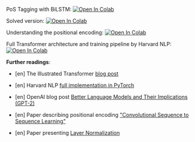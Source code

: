 PoS Tagging with BiLSTM:
[![Open In Colab](https://colab.research.google.com/assets/colab-badge.svg)](https://colab.research.google.com/github/girafe-ai/ml-mipt/blob/22s_harbour_dlia/day05_transformer_and_pos_tagging/practice_bilstm_for_pos_tagging.ipynb)

Solved version:
[![Open In Colab](https://colab.research.google.com/assets/colab-badge.svg)](https://colab.research.google.com/github/girafe-ai/ml-mipt/blob/22s_harbour_dlia/day05_transformer_and_pos_tagging/practice_bilstm_for_pos_tagging_solved.ipynb)

Understanding the positional encoding:
[![Open In Colab](https://colab.research.google.com/assets/colab-badge.svg)](https://colab.research.google.com/github/girafe-ai/ml-mipt/blob/22s_harbour_dlia/day05_transformer_and_pos_tagging/practice_positional_encoding.ipynb)

Full Transformer architecture and training pipeline by Harvard NLP:
[![Open In Colab](https://colab.research.google.com/assets/colab-badge.svg)](https://colab.research.google.com/github/harvardnlp/annotated-transformer/blob/master/AnnotatedTransformer.ipynb)

**Further readings**:

- [en] The Illustrated Transformer
  [blog post](https://jalammar.github.io/illustrated-transformer/)

- [en] Harvard NLP
  [full implementation in PyTorch](http://nlp.seas.harvard.edu/2018/04/03/attention.html)

- [en] OpenAI blog post
  [Better Language Models and Their Implications (GPT-2)](https://openai.com/blog/better-language-models/)

- [en] Paper describing positional encoding
  ["Convolutional Sequence to Sequence Learning"](https://arxiv.org/pdf/1705.03122)

- [en] Paper presenting [Layer Normalization](https://arxiv.org/abs/1607.06450)
